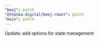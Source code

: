 ```yaml
---
"beej": patch
"@thanka-digital/beej-react": patch
"main": patch
---
```


Update: add options for state management
